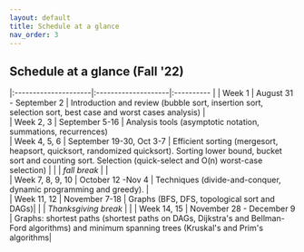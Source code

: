 ```yaml
---
layout: default 
title: Schedule at a glance
nav_order: 3
---
```


## Schedule at a glance (Fall '22)

|:---------------------|:--------------------|:---------- |
| Week 1       |  August 31 - September 2    | Introduction and review (bubble sort, insertion sort, selection sort, best case and worst cases analysis) |                  
| Week 2, 3    |  September 5-16 | Analysis tools (asymptotic notation, summations, recurrences)                 
| Week 4, 5, 6   |  September 19-30, Oct 3-7   | Efficient sorting (mergesort, heapsort,  quicksort, randomized quicksort). Sorting lower bound, bucket sort and counting sort. Selection (quick-select and O(n) worst-case selection) |
|  | _fall break_  |                  |              
| Week 7, 8, 9, 10     |  October 12 -Nov 4  | Techniques (divide-and-conquer, dynamic programming and greedy).  |                           
| Week 11, 12  |  November 7-18 | Graphs  (BFS, DFS, topological sort and DAGs)|
|             | _Thanksgiving break_ | | 
| Week 14, 15  |  November 28 - December 9 | Graphs: shortest paths (shortest paths on DAGs, Dijkstra's  and Bellman-Ford algorithms) and minimum spanning trees (Kruskal's and Prim's algorithms|

